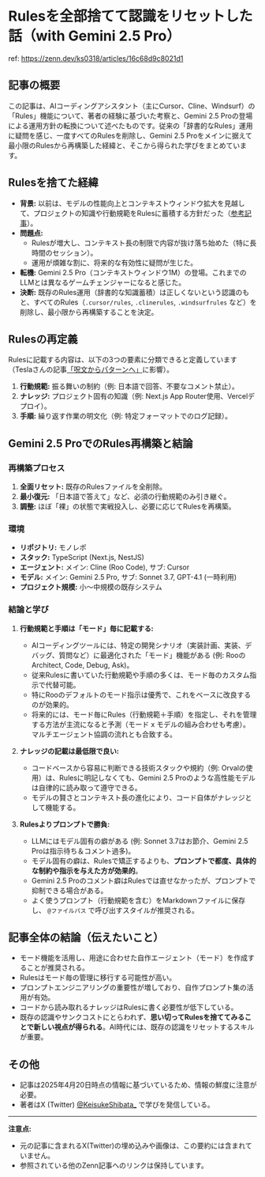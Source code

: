# Rulesを全部捨てて認識をリセットした話（with Gemini 2.5 Pro）

ref: <https://zenn.dev/ks0318/articles/16c68d9c8021d1>

## 記事の概要

この記事は、AIコーディングアシスタント（主にCursor、Cline、Windsurf）の「Rules」機能について、著者の経験に基づいた考察と、Gemini 2.5 Proの登場による運用方針の転換について述べたものです。従来の「辞書的なRules」運用に疑問を感じ、一度すべてのRulesを削除し、Gemini 2.5 Proをメインに据えて最小限のRulesから再構築した経緯と、そこから得られた学びをまとめています。

## Rulesを捨てた経緯

* **背景:** 以前は、モデルの性能向上とコンテキストウィンドウ拡大を見越して、プロジェクトの知識や行動規範をRulesに蓄積する方針だった（[参考記事](https://zenn.dev/ks0318/articles/b8eb2c9396f9cb)）。
* **問題点:**
  * Rulesが増大し、コンテキスト長の制限で内容が抜け落ち始めた（特に長時間のセッション）。
  * 運用が煩雑な割に、将来的な有効性に疑問が生じた。
* **転機:** Gemini 2.5 Pro（コンテキストウィンドウ1M）の登場。これまでのLLMとは異なるゲームチェンジャーになると感じた。
* **決断:** 既存のRules運用（辞書的な知識蓄積）は正しくないという認識のもと、すべてのRules（`.cursor/rules`, `.clinerules`, `.windsurfrules` など）を削除し、最小限から再構築することを決定。

## Rulesの再定義

Rulesに記載する内容は、以下の3つの要素に分類できると定義しています（Teslaさんの記事[「呪文からパターンへ」](https://zenn.dev/tesla/articles/0efaff25096435)に影響）。

1. **行動規範:** 振る舞いの制約（例: 日本語で回答、不要なコメント禁止）。
2. **ナレッジ:** プロジェクト固有の知識（例: Next.js App Router使用、Vercelデプロイ）。
3. **手順:** 繰り返す作業の明文化（例: 特定フォーマットでのログ記録）。

## Gemini 2.5 ProでのRules再構築と結論

### 再構築プロセス

1. **全面リセット:** 既存のRulesファイルを全削除。
2. **最小復元:** 「日本語で答えて」など、必須の行動規範のみ引き継ぐ。
3. **調整:** ほぼ「裸」の状態で実戦投入し、必要に応じてRulesを再構築。

### 環境

* **リポジトリ:** モノレポ
* **スタック:** TypeScript (Next.js, NestJS)
* **エージェント:** メイン: Cline (Roo Code), サブ: Cursor
* **モデル:** メイン: Gemini 2.5 Pro, サブ: Sonnet 3.7, GPT-4.1 (一時利用)
* **プロジェクト規模:** 小〜中規模の既存システム

### 結論と学び

1. **行動規範と手順は「モード」毎に記載する:**
    * AIコーディングツールには、特定の開発シナリオ（実装計画、実装、デバッグ、質問など）に最適化された「モード」機能がある (例: RooのArchitect, Code, Debug, Ask)。
    * 従来Rulesに書いていた行動規範や手順の多くは、モード毎のカスタム指示で代替可能。
    * 特にRooのデフォルトのモード指示は優秀で、これをベースに改良するのが効果的。
    * 将来的には、モード毎にRules（行動規範＋手順）を指定し、それを管理する方法が主流になると予測（モード x モデルの組み合わせも考慮）。マルチエージェント協調の流れとも合致する。

2. **ナレッジの記載は最低限で良い:**
    * コードベースから容易に判断できる技術スタックや規約（例: Orvalの使用）は、Rulesに明記しなくても、Gemini 2.5 Proのような高性能モデルは自律的に読み取って遵守できる。
    * モデルの賢さとコンテキスト長の進化により、コード自体がナレッジとして機能する。

3. **Rulesよりプロンプトで勝負:**
    * LLMにはモデル固有の癖がある (例: Sonnet 3.7はお節介、Gemini 2.5 Proは指示待ち＆コメント過多)。
    * モデル固有の癖は、Rulesで矯正するよりも、**プロンプトで都度、具体的な制約や指示を与えた方が効果的**。
    * Gemini 2.5 Proのコメント癖はRulesでは直せなかったが、プロンプトで抑制できる場合がある。
    * よく使うプロンプト（行動規範を含む）をMarkdownファイルに保存し、 `@ファイルパス` で呼び出すスタイルが推奨される。

## 記事全体の結論（伝えたいこと）

* モード機能を活用し、用途に合わせた自作エージェント（モード）を作成することが推奨される。
* Rulesはモード毎の管理に移行する可能性が高い。
* プロンプトエンジニアリングの重要性が増しており、自作プロンプト集の活用が有効。
* コードから読み取れるナレッジはRulesに書く必要性が低下している。
* 既存の認識やサンクコストにとらわれず、**思い切ってRulesを捨ててみることで新しい視点が得られる**。AI時代には、既存の認識をリセットするスキルが重要。

## その他

* 記事は2025年4月20日時点の情報に基づいているため、情報の鮮度に注意が必要。
* 著者はX (Twitter) [@KeisukeShibata_](https://x.com/KeisukeShibata_) で学びを発信している。

---

**注意点:**

* 元の記事に含まれるX(Twitter)の埋め込みや画像は、この要約には含まれていません。
* 参照されている他のZenn記事へのリンクは保持しています。
